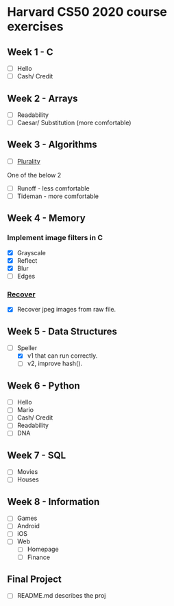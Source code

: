 # Harvard CS50 2020 course exercises

## Week 1 - C
- [ ] Hello
- [ ] Cash/ Credit

## Week 2 - Arrays  
- [ ] Readability
- [ ] Caesar/ Substitution (more comfortable)
  
## Week 3 - Algorithms  
- [ ] [Plurality](https://cs50.harvard.edu/x/2020/psets/3/plurality/)

One of the below 2  
- [ ] Runoff - less comfortable
- [ ] Tideman - more comfortable

## Week 4 - Memory  
### Implement image filters in C  
- [x] Grayscale
- [x] Reflect
- [x] Blur
- [ ] Edges
### [Recover](https://cs50.harvard.edu/x/2020/psets/4/recover/)
- [x] Recover jpeg images from raw file. 

## Week 5 - Data Structures  
- [ ] Speller  
  - [x] v1 that can run correctly.
  - [ ] v2, improve hash().

## Week 6 - Python
- [ ] Hello
- [ ] Mario
- [ ] Cash/ Credit
- [ ] Readability
- [ ] DNA

## Week 7 - SQL
- [ ] Movies
- [ ] Houses

## Week 8 - Information  
- [ ] Games
- [ ] Android
- [ ] iOS
- [ ] Web
  - [ ] Homepage
  - [ ] Finance

## Final Project  
- [ ] README.md describes the proj


